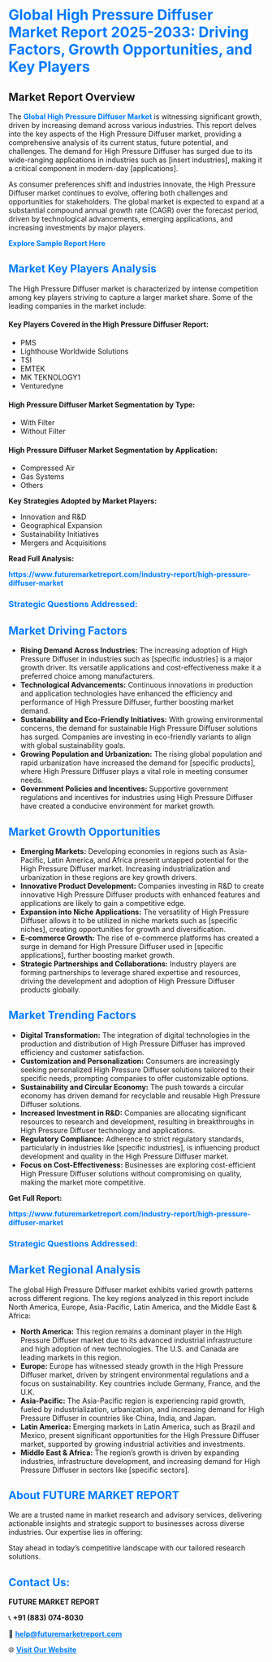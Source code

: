 <h1 style="color: #007BFF;">Global High Pressure Diffuser Market Report 2025-2033: Driving Factors, Growth Opportunities, and Key Players</h1>

<section id="overview">
<h2>Market Report Overview</h2>
<p>The <a href="https://www.futuremarketreport.com/industry-report/high-pressure-diffuser-market" style="color: #007BFF; text-decoration: none;"><strong>Global High Pressure Diffuser Market</strong></a> is witnessing significant growth, driven by increasing demand across various industries. This report delves into the key aspects of the High Pressure Diffuser market, providing a comprehensive analysis of its current status, future potential, and challenges. The demand for High Pressure Diffuser has surged due to its wide-ranging applications in industries such as [insert industries], making it a critical component in modern-day [applications].</p>
<p>As consumer preferences shift and industries innovate, the High Pressure Diffuser market continues to evolve, offering both challenges and opportunities for stakeholders. The global market is expected to expand at a substantial compound annual growth rate (CAGR) over the forecast period, driven by technological advancements, emerging applications, and increasing investments by major players.</p>
</section>

<section id="overview">
<p><a href="https://www.futuremarketreport.com/request-sample/reportId=92501" style="color: #007BFF; text-decoration: none;"><strong>Explore Sample Report Here</strong></a></p>
</section>

<section id="key-players">
<h2 style="color: #007BFF;">Market Key Players Analysis</h2>
<p>The High Pressure Diffuser market is characterized by intense competition among key players striving to capture a larger market share. Some of the leading companies in the market include:</p>
<h4>Key Players Covered in the High Pressure Diffuser Report:</h4>
<ul><li>PMS</li><li>Lighthouse Worldwide Solutions</li><li>TSI</li><li>EMTEK</li><li>MK TEKNOLOGY1</li><li>Venturedyne</li></ul>
<h4>High Pressure Diffuser Market Segmentation by Type:</h4>
<ul><li>With Filter</li><li>Without Filter</li></ul>

<h4>High Pressure Diffuser Market Segmentation by Application:</h4>
<ul><li>Compressed Air</li><li>Gas Systems</li><li>Others</li></ul>
<p><strong>Key Strategies Adopted by Market Players:</strong></p>
<ul>
<li>Innovation and R&D</li>
<li>Geographical Expansion</li>
<li>Sustainability Initiatives</li>
<li>Mergers and Acquisitions</li>
</ul>
</section>

<section>
<p><strong>Read Full Analysis: </strong></p><a href="https://www.futuremarketreport.com/industry-report/high-pressure-diffuser-market" style="color: #007BFF; text-decoration: none;"><strong>https://www.futuremarketreport.com/industry-report/high-pressure-diffuser-market</strong></a>
<h3 style="color: #007BFF;">Strategic Questions Addressed:</h3>
</section>

<section id="driving-factors">
<h2 style="color: #007BFF;">Market Driving Factors</h2>
<ul>
<li><strong>Rising Demand Across Industries:</strong> The increasing adoption of High Pressure Diffuser in industries such as [specific industries] is a major growth driver. Its versatile applications and cost-effectiveness make it a preferred choice among manufacturers.</li>
<li><strong>Technological Advancements:</strong> Continuous innovations in production and application technologies have enhanced the efficiency and performance of High Pressure Diffuser, further boosting market demand.</li>
<li><strong>Sustainability and Eco-Friendly Initiatives:</strong> With growing environmental concerns, the demand for sustainable High Pressure Diffuser solutions has surged. Companies are investing in eco-friendly variants to align with global sustainability goals.</li>
<li><strong>Growing Population and Urbanization:</strong> The rising global population and rapid urbanization have increased the demand for [specific products], where High Pressure Diffuser plays a vital role in meeting consumer needs.</li>
<li><strong>Government Policies and Incentives:</strong> Supportive government regulations and incentives for industries using High Pressure Diffuser have created a conducive environment for market growth.</li>
</ul>
</section>

<section id="growth-opportunities">
<h2 style="color: #007BFF;">Market Growth Opportunities</h2>
<ul>
<li><strong>Emerging Markets:</strong> Developing economies in regions such as Asia-Pacific, Latin America, and Africa present untapped potential for the High Pressure Diffuser market. Increasing industrialization and urbanization in these regions are key growth drivers.</li>
<li><strong>Innovative Product Development:</strong> Companies investing in R&D to create innovative High Pressure Diffuser products with enhanced features and applications are likely to gain a competitive edge.</li>
<li><strong>Expansion into Niche Applications:</strong> The versatility of High Pressure Diffuser allows it to be utilized in niche markets such as [specific niches], creating opportunities for growth and diversification.</li>
<li><strong>E-commerce Growth:</strong> The rise of e-commerce platforms has created a surge in demand for High Pressure Diffuser used in [specific applications], further boosting market growth.</li>
<li><strong>Strategic Partnerships and Collaborations:</strong> Industry players are forming partnerships to leverage shared expertise and resources, driving the development and adoption of High Pressure Diffuser products globally.</li>
</ul>
</section>

<section id="trending-factors">
<h2 style="color: #007BFF;">Market Trending Factors</h2>
<ul>
<li><strong>Digital Transformation:</strong> The integration of digital technologies in the production and distribution of High Pressure Diffuser has improved efficiency and customer satisfaction.</li>
<li><strong>Customization and Personalization:</strong> Consumers are increasingly seeking personalized High Pressure Diffuser solutions tailored to their specific needs, prompting companies to offer customizable options.</li>
<li><strong>Sustainability and Circular Economy:</strong> The push towards a circular economy has driven demand for recyclable and reusable High Pressure Diffuser solutions.</li>
<li><strong>Increased Investment in R&D:</strong> Companies are allocating significant resources to research and development, resulting in breakthroughs in High Pressure Diffuser technology and applications.</li>
<li><strong>Regulatory Compliance:</strong> Adherence to strict regulatory standards, particularly in industries like [specific industries], is influencing product development and quality in the High Pressure Diffuser market.</li>
<li><strong>Focus on Cost-Effectiveness:</strong> Businesses are exploring cost-efficient High Pressure Diffuser solutions without compromising on quality, making the market more competitive.</li>
</ul>
</section>

<section>
<p><strong>Get Full Report: </strong></p><a href="https://www.futuremarketreport.com/industry-report/high-pressure-diffuser-market" style="color: #007BFF; text-decoration: none;"><strong>https://www.futuremarketreport.com/industry-report/high-pressure-diffuser-market</strong></a>
<h3 style="color: #007BFF;">Strategic Questions Addressed:</h3>
</section>


<section id="regional-analysis">
<h2 style="color: #007BFF;">Market Regional Analysis</h2>
<p>The global High Pressure Diffuser market exhibits varied growth patterns across different regions. The key regions analyzed in this report include North America, Europe, Asia-Pacific, Latin America, and the Middle East & Africa:</p>
<ul>
<li><strong>North America:</strong> This region remains a dominant player in the High Pressure Diffuser market due to its advanced industrial infrastructure and high adoption of new technologies. The U.S. and Canada are leading markets in this region.</li>
<li><strong>Europe:</strong> Europe has witnessed steady growth in the High Pressure Diffuser market, driven by stringent environmental regulations and a focus on sustainability. Key countries include Germany, France, and the U.K.</li>
<li><strong>Asia-Pacific:</strong> The Asia-Pacific region is experiencing rapid growth, fueled by industrialization, urbanization, and increasing demand for High Pressure Diffuser in countries like China, India, and Japan.</li>
<li><strong>Latin America:</strong> Emerging markets in Latin America, such as Brazil and Mexico, present significant opportunities for the High Pressure Diffuser market, supported by growing industrial activities and investments.</li>
<li><strong>Middle East & Africa:</strong> The region’s growth is driven by expanding industries, infrastructure development, and increasing demand for High Pressure Diffuser in sectors like [specific sectors].</li>
</ul>
</section>

<footer>
<h2 style="color: #007BFF;">About FUTURE MARKET REPORT</h2>
<p>We are a trusted name in market research and advisory services, delivering actionable insights and strategic support to businesses across diverse industries. Our expertise lies in offering:</p>

<p>Stay ahead in today’s competitive landscape with our tailored research solutions.</p>

<h2 style="color: #007BFF;">Contact Us:</h2>
<p><strong>FUTURE MARKET REPORT</strong></p>
<p>📞 <strong>+91 (883) 074-8030</strong></p>
<p>📧 <strong><a href="mailto:help@futuremarketreport.com" style="color: #007BFF;">help@futuremarketreport.com</a></strong></p>
<p>🌐 <strong><a href="https://www.futuremarketreport.com/" style="color: #007BFF;">Visit Our Website</a></strong></p>
</footer>